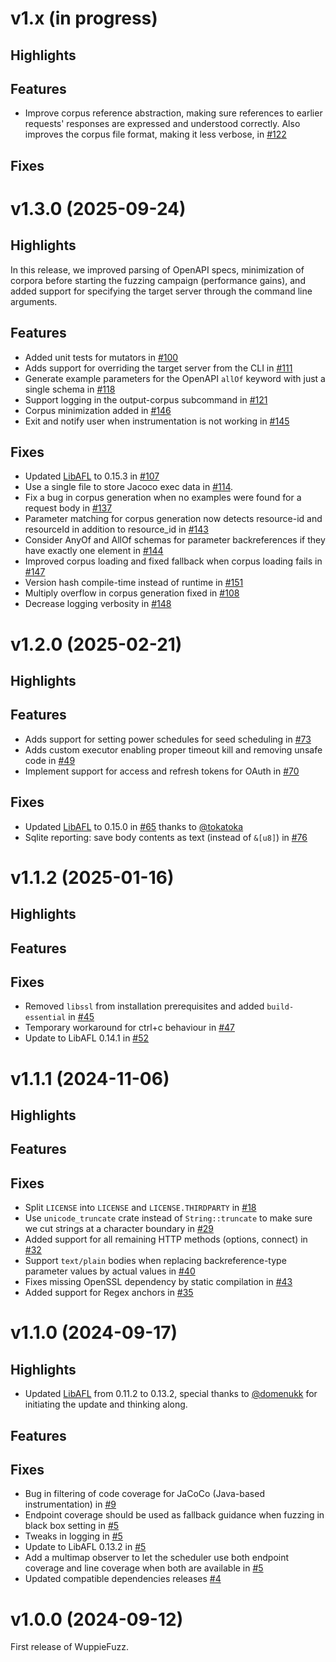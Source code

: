 # v1.x (in progress)

## Highlights

## Features

- Improve corpus reference abstraction, making sure references to earlier requests' responses are expressed and understood correctly. Also improves the corpus file format, making it less verbose, in [#122](https://github.com/TNO-S3/WuppieFuzz/pull/122)

## Fixes

# v1.3.0 (2025-09-24)

## Highlights

In this release, we improved parsing of OpenAPI specs, minimization of corpora before starting the fuzzing campaign (performance gains), and added support for specifying the target server through the command line arguments.

## Features

- Added unit tests for mutators in [#100](https://github.com/TNO-S3/WuppieFuzz/pull/100)
- Adds support for overriding the target server from the CLI in [#111](https://github.com/TNO-S3/WuppieFuzz/pull/111)
- Generate example parameters for the OpenAPI `allOf` keyword with just a single schema in [#118](https://github.com/TNO-S3/WuppieFuzz/pull/118)
- Support logging in the output-corpus subcommand in [#121](https://github.com/TNO-S3/WuppieFuzz/pull/121)
- Corpus minimization added in [#146](https://github.com/TNO-S3/WuppieFuzz/pull/146)
- Exit and notify user when instrumentation is not working in [#145](https://github.com/TNO-S3/WuppieFuzz/pull/145)

## Fixes

- Updated [LibAFL](https://github.com/AFLplusplus/LibAFL) to 0.15.3 in [#107](https://github.com/TNO-S3/WuppieFuzz/pull/107)
- Use a single file to store Jacoco exec data in [#114](https://github.com/TNO-S3/WuppieFuzz/pull/114).
- Fix a bug in corpus generation when no examples were found for a request body in [#137](https://github.com/TNO-S3/WuppieFuzz/pull/137)
- Parameter matching for corpus generation now detects resource-id and resourceId in addition to resource_id in [#143](https://github.com/TNO-S3/WuppieFuzz/pull/143)
- Consider AnyOf and AllOf schemas for parameter backreferences if they have exactly one element in [#144](https://github.com/TNO-S3/WuppieFuzz/pull/144)
- Improved corpus loading and fixed fallback when corpus loading fails in [#147](https://github.com/TNO-S3/WuppieFuzz/pull/147)
- Version hash compile-time instead of runtime in [#151](https://github.com/TNO-S3/WuppieFuzz/pull/151)
- Multiply overflow in corpus generation fixed in [#108](https://github.com/TNO-S3/WuppieFuzz/pull/108)
- Decrease logging verbosity in [#148](https://github.com/TNO-S3/WuppieFuzz/pull/148)

# v1.2.0 (2025-02-21)

## Highlights

## Features

- Adds support for setting power schedules for seed scheduling in [#73](https://github.com/TNO-S3/WuppieFuzz/pull/73)
- Adds custom executor enabling proper timeout kill and removing unsafe code in [#49](https://github.com/TNO-S3/WuppieFuzz/pull/49)
- Implement support for access and refresh tokens for OAuth in [#70](https://github.com/TNO-S3/WuppieFuzz/pull/70)

## Fixes

- Updated [LibAFL](https://github.com/AFLplusplus/LibAFL) to 0.15.0 in [#65](https://github.com/TNO-S3/WuppieFuzz/pull/65) thanks to [@tokatoka](https://github.com/tokatoka)
- Sqlite reporting: save body contents as text (instead of `&[u8]`) in [#76](https://github.com/TNO-S3/WuppieFuzz/pull/76/)

# v1.1.2 (2025-01-16)

## Highlights

## Features

## Fixes

- Removed `libssl` from installation prerequisites and added `build-essential` in [#45](https://github.com/TNO-S3/WuppieFuzz/pull/45)
- Temporary workaround for ctrl+c behaviour in [#47](https://github.com/TNO-S3/WuppieFuzz/pull/47)
- Update to LibAFL 0.14.1 in [#52](https://github.com/TNO-S3/WuppieFuzz/pull/52)

# v1.1.1 (2024-11-06)

## Highlights

## Features

## Fixes

- Split `LICENSE` into `LICENSE` and `LICENSE.THIRDPARTY` in [#18](https://github.com/TNO-S3/WuppieFuzz/pull/18)
- Use `unicode_truncate` crate instead of `String::truncate` to make sure we cut strings at a character boundary in [#29](https://github.com/TNO-S3/WuppieFuzz/pull/29)
- Added support for all remaining HTTP methods (options, connect) in [#32](https://github.com/TNO-S3/WuppieFuzz/pull/32)
- Support `text/plain` bodies when replacing backreference-type parameter values by actual values in [#40](https://github.com/TNO-S3/WuppieFuzz/pull/40)
- Fixes missing OpenSSL dependency by static compilation in [#43](https://github.com/TNO-S3/WuppieFuzz/pull/43)
- Added support for Regex anchors in [#35](https://github.com/TNO-S3/WuppieFuzz/pull/35)

# v1.1.0 (2024-09-17)

## Highlights

- Updated [LibAFL](https://github.com/AFLplusplus/LibAFL) from 0.11.2 to 0.13.2, special thanks to [@domenukk](https://github.com/domenukk) for initiating the update and thinking along.

## Features

## Fixes

- Bug in filtering of code coverage for JaCoCo (Java-based instrumentation) in [#9](https://github.com/TNO-S3/WuppieFuzz/pull/9)
- Endpoint coverage should be used as fallback guidance when fuzzing in black box setting in [#5](https://github.com/TNO-S3/WuppieFuzz/pull/5)
- Tweaks in logging in [#5](https://github.com/TNO-S3/WuppieFuzz/pull/5)
- Update to LibAFL 0.13.2 in [#5](https://github.com/TNO-S3/WuppieFuzz/pull/5)
- Add a multimap observer to let the scheduler use both endpoint coverage and line coverage when both are available in [#5](https://github.com/TNO-S3/WuppieFuzz/pull/5)
- Updated compatible dependencies releases [#4](https://github.com/TNO-S3/WuppieFuzz/pull/4)

# v1.0.0 (2024-09-12)

First release of WuppieFuzz.
